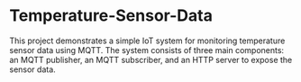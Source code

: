 # Temperature-Sensor-Data
This project demonstrates a simple IoT system for monitoring temperature sensor data using MQTT. The system consists of three main components: an MQTT publisher, an MQTT subscriber, and an HTTP server to expose the sensor data.
